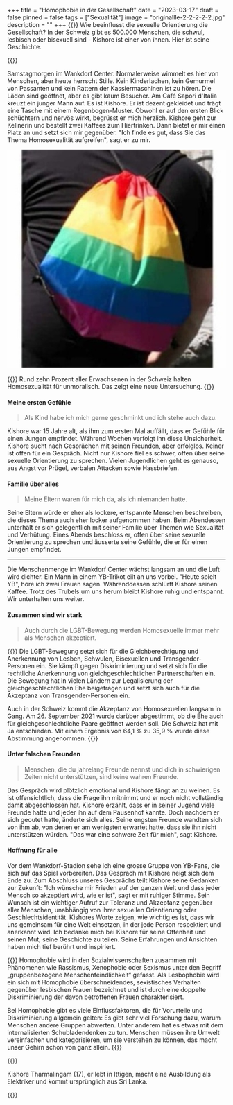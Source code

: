 +++
title = "Homophobie in der Gesellschaft"
date = "2023-03-17"
draft = false
pinned = false
tags = ["Sexualität"]
image = "originallle-2-2-2-2-2.jpg"
description = ""
+++
{{<lead>}} Wie beeinflusst die sexuelle Orientierung die Gesellschaft? In der Schweiz gibt es 500.000 Menschen, die schwul, lesbisch oder bisexuell sind - Kishore ist einer von ihnen. Hier ist seine Geschichte. 

{{</lead>}}

Samstagmorgen im Wankdorf Center. Normalerweise wimmelt es hier von Menschen, aber heute herrscht Stille. Kein Kinderlachen, kein Gemurmel von Passanten und kein Rattern der Kassiermaschinen ist zu hören. Die Läden sind geöffnet, aber es gibt kaum Besucher. Am Café Sapori d'Italia kreuzt ein junger Mann auf. Es ist Kishore. Er ist dezent gekleidet und trägt eine Tasche mit einem Regenbogen-Muster. Obwohl er auf den ersten Blick schüchtern und nervös wirkt, begrüsst er mich herzlich. Kishore geht zur Kellnerin und bestellt zwei Kaffees zum Hiertrinken. Dann bietet er mir einen Platz an und setzt sich mir gegenüber. "Ich finde es gut, dass Sie das Thema Homosexualität aufgreifen", sagt er zu mir.

![Tasche von Kishore mit Regenbogen-Muster](originallle-2-2-2-2-2.jpg)

{{<box>}} Rund zehn Prozent aller Erwachsenen in der Schweiz halten Homosexualität für unmoralisch. Das zeigt eine neue Untersuchung.                                                                                                                            {{</box>}}

#### **Meine ersten Gefühle**

> Als Kind habe ich mich gerne geschminkt und ich stehe auch dazu.

Kishore war 15 Jahre alt, als ihm zum ersten Mal auffällt, dass er Gefühle für einen Jungen empfindet. Während Wochen verfolgt ihn diese Unsicherheit. Kishore sucht nach Gesprächen mit seinen Freunden, aber erfolglos. Keiner ist offen für ein Gespräch. Nicht nur Kishore fiel es schwer, offen über seine sexuelle Orientierung zu sprechen. Vielen Jugendlichen geht es genauso, aus Angst vor Prügel, verbalen Attacken sowie Hassbriefen.

#### **Familie über alles**

> Meine Eltern waren für mich da, als ich niemanden hatte.

Seine Eltern würde er eher als lockere, entspannte Menschen beschreiben, die dieses Thema auch eher locker aufgenommen haben. Beim Abendessen unterhält er sich gelegentlich mit seiner Familie über Themen wie Sexualität und Verhütung. Eines Abends beschloss er, offen über seine sexuelle Orientierung zu sprechen und äusserte seine Gefühle, die er für einen Jungen empfindet.

<hr>

Die Menschenmenge im Wankdorf Center wächst langsam an und die Luft wird dichter. Ein Mann in einem YB-Trikot eilt an uns vorbei. "Heute spielt YB", höre ich zwei Frauen sagen. Währenddessen schlürft Kishore seinen Kaffee. Trotz des Trubels um uns herum bleibt Kishore ruhig und entspannt. Wir unterhalten uns weiter.

#### **Zusammen sind wir stark**

> Auch durch die LGBT-Bewegung werden Homosexuelle immer mehr als Menschen akzeptiert.

{{<box>}} Die LGBT-Bewegung setzt sich für die Gleichberechtigung und Anerkennung von Lesben, Schwulen, Bisexuellen und Transgender-Personen ein. Sie kämpft gegen Diskriminierung und setzt sich für die rechtliche Anerkennung von gleichgeschlechtlichen Partnerschaften ein. Die Bewegung hat in vielen Ländern zur Legalisierung der gleichgeschlechtlichen Ehe beigetragen und setzt sich auch für die Akzeptanz von Transgender-Personen ein.

Auch in der Schweiz kommt die Akzeptanz von Homosexuellen langsam in Gang. Am 26. September 2021 wurde darüber abgestimmt, ob die Ehe auch für gleichgeschlechtliche Paare geöffnet werden soll. Die Schweiz hat mit Ja entschieden. Mit einem Ergebnis von 64,1 % zu 35,9 % wurde diese Abstimmung angenommen.                                                                                                                                                          {{</box>}}

#### **Unter falschen Freunden**

> Menschen, die du jahrelang Freunde nennst und dich in schwierigen Zeiten nicht unterstützen, sind keine wahren Freunde.

Das Gespräch wird plötzlich emotional und Kishore fängt an zu weinen. Es ist offensichtlich, dass die Frage ihn mitnimmt und er noch nicht vollständig damit abgeschlossen hat. Kishore erzählt, dass er in seiner Jugend viele Freunde hatte und jeder ihn auf dem Pausenhof kannte. Doch nachdem er sich geoutet hatte, änderte sich alles. Seine engsten Freunde wandten sich von ihm ab, von denen er am wenigsten erwartet hatte, dass sie ihn nicht unterstützen würden. "Das war eine schwere Zeit für mich", sagt Kishore.

#### **Hoffnung für alle**

Vor dem Wankdorf-Stadion sehe ich eine grosse Gruppe von YB-Fans, die sich auf das Spiel vorbereiten. Das Gespräch mit Kishore neigt sich dem Ende zu. Zum Abschluss unseres Gesprächs teilt Kishore seine Gedanken zur Zukunft: "Ich wünsche mir Frieden auf der ganzen Welt und dass jeder Mensch so akzeptiert wird, wie er ist", sagt er mit ruhiger Stimme. Sein Wunsch ist ein wichtiger Aufruf zur Toleranz und Akzeptanz gegenüber aller Menschen, unabhängig von ihrer sexuellen Orientierung oder Geschlechtsidentität. Kishores Worte zeigen, wie wichtig es ist, dass wir uns gemeinsam für eine Welt einsetzen, in der jede Person respektiert und anerkannt wird. Ich bedanke mich bei Kishore für seine Offenheit und seinen Mut, seine Geschichte zu teilen. Seine Erfahrungen und Ansichten haben mich tief berührt und inspiriert.

{{<box title="Weitere Informationen über Homophobie:">}} Homophobie wird in den Sozialwissenschaften zusammen mit Phänomenen wie Rassismus, Xenophobie oder Sexismus unter den Begriff „gruppenbezogene Menschenfeindlichkeit“ gefasst. Als Lesbophobie wird ein sich mit Homophobie überschneidendes, sexistisches Verhalten gegenüber lesbischen Frauen bezeichnet und ist durch eine doppelte Diskriminierung der davon betroffenen Frauen charakterisiert. 

Bei Homophobie gibt es viele Einflussfaktoren, die für Vorurteile und Diskriminierung allgemein gelten: Es gibt sehr viel Forschung dazu, warum Menschen andere Gruppen abwerten. Unter anderem hat es etwas mit dem internalisierten Schubladendenken zu tun. Menschen müssen ihre Umwelt vereinfachen und kategorisieren, um sie verstehen zu können, das macht unser Gehirn schon von ganz allein.                                               {{</box>}}

{{<box title="Weitere Informationen zur Person:">}}

Kishore Tharmalingam (17), er lebt in Ittigen, macht eine Ausbildung als Elektriker und kommt ursprünglich aus Sri Lanka.  

{{</box>}}